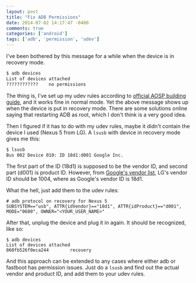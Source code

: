 ```yaml
---
layout: post
title: "Fix ADB Permissions"
date: 2014-07-02 14:17:47 -0400
comments: true
categories: ['android']
tags: ['adb', 'permission', 'udev']
---
```


I've been bothered by this message for a while when the device is in recovery
mode.

```bash
$ adb devices
List of devices attached
????????????    no permissions
```

<!--more-->

The thing is, I've set up my udev rules according to 
[official AOSP building guide][guide], and it works fine in normal mode. Yet the
above message shows up when the device is put in recovery mode. There are some
solutions online saying that restarting ADB as root, which I don't think is a
very good idea.

Then I figured if it has to do with my udev rules, maybe it didn't contain the
device I used (Nexus 5 from LG). A `lsusb` with device in recovery mode gives me this:

```bash
$ lsusb
Bus 002 Device 010: ID 18d1:d001 Google Inc.
```

The first part of the ID (18d1) is supposed to be the vendor ID, and second part
(d001) is product ID. However, from [Google's vendor list][vendor], LG's vendor
ID should be 1004, where as Google's vendor ID is 18d1.


What the hell, just add them to the udev rules:

```
# adb protocol on recovery for Nexus 5
SUBSYSTEM=="usb", ATTR{idVendor}=="18d1", ATTR{idProduct}=="d001", MODE="0600", OWNER="<YOUR_USER_NAME>"
```
After that, unplug the device and plug it in again. It should be
recognized, like so:

```base
$ adb devices
List of devices attached
060fb526f0eca244        recovery
```

And this approach can be extended to any cases where either adb or fastboot has
permission issues. Just do a `lsusb` and find out the actual vendor and product
ID, and add them to your udev rules.

[guide]: https://source.android.com/source/initializing.html#configuring-usb-access
[vendor]: http://developer.android.com/tools/device.html#VendorIds
